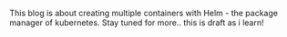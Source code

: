 This blog is about creating multiple containers with Helm - the package manager of kubernetes. Stay tuned for more.. this is draft as i learn!
